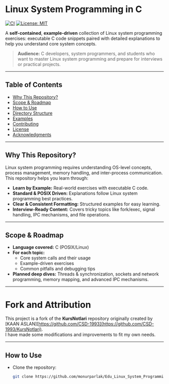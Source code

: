 # Linux System Programming in C

[![CI](https://img.shields.io/badge/CI-GitHub%20Actions-inactive.svg)](#)
[![License: MIT](https://img.shields.io/badge/License-MIT-yellow.svg)](LICENSE)

A **self-contained**, **example-driven** collection of Linux system programming exercises: executable C code snippets paired with detailed explanations to help you understand core system concepts.

> **Audience:** C developers, system programmers, and students who want to master Linux system programming and prepare for interviews or practical projects.

---

## Table of Contents
- [Why This Repository?](#why-this-repository)
- [Scope & Roadmap](#scope--roadmap)
- [How to Use](#how-to-use)
- [Directory Structure](#directory-structure)
- [Examples](#examples)
- [Contributing](#contributing)
- [License](#license)
- [Acknowledgments](#acknowledgments)

---

## Why This Repository?
Linux system programming requires understanding OS-level concepts, process management, memory handling, and inter-process communication. This repository helps you learn through:

- **Learn by Example:** Real-world exercises with executable C code.  
- **Standard & POSIX Driven:** Explanations follow Linux system programming best practices.  
- **Clear & Consistent Formatting:** Structured examples for easy learning.  
- **Interview-Ready Content:** Covers tricky topics like fork/exec, signal handling, IPC mechanisms, and file operations.

---

## Scope & Roadmap
- **Language covered:** C (POSIX/Linux)  
- **For each topic:**
  - Core system calls and their usage  
  - Example-driven exercises  
  - Common pitfalls and debugging tips  
- **Planned deep dives:** Threads & synchronization, sockets and network programming, memory mapping, and advanced IPC mechanisms.

---

# Fork and Attribution

This project is a fork of the **KursNotlari** repository originally created by [KAAN ASLAN][https://github.com/CSD-1993](https://github.com/CSD-1993/KursNotlari).  
I have made some modifications and improvements to fit my own needs.  

---

## How to Use
- Clone the repository:
  ```bash
  git clone https://github.com/monurparlak/Edu_Linux_System_Programming.git
